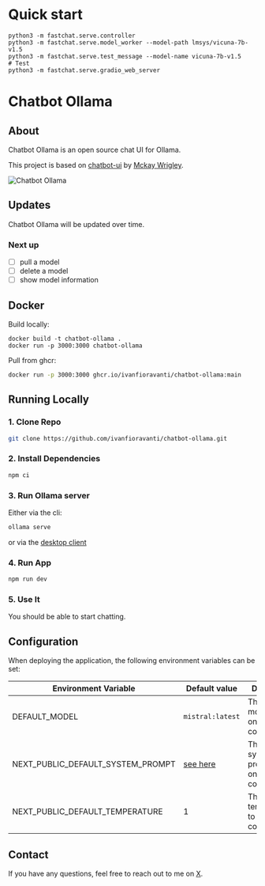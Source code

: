 # Quick start
```shell
python3 -m fastchat.serve.controller
python3 -m fastchat.serve.model_worker --model-path lmsys/vicuna-7b-v1.5
python3 -m fastchat.serve.test_message --model-name vicuna-7b-v1.5		# Test
python3 -m fastchat.serve.gradio_web_server
```

# Chatbot Ollama

## About

Chatbot Ollama is an open source chat UI for Ollama.

This project is based on [chatbot-ui](https://github.com/mckaywrigley/chatbot-ui) by [Mckay Wrigley](https://github.com/mckaywrigley).

![Chatbot Ollama](./public/screenshots/screenshot-2023-10-02.png)

## Updates

Chatbot Ollama will be updated over time.

### Next up

- [ ] pull a model
- [ ] delete a model
- [ ] show model information

## Docker

Build locally:

```shell
docker build -t chatbot-ollama .
docker run -p 3000:3000 chatbot-ollama
```

Pull from ghcr:

```bash
docker run -p 3000:3000 ghcr.io/ivanfioravanti/chatbot-ollama:main
```

## Running Locally

### 1. Clone Repo

```bash
git clone https://github.com/ivanfioravanti/chatbot-ollama.git
```

### 2. Install Dependencies

```bash
npm ci
```

### 3. Run Ollama server

Either via the cli:

```bash
ollama serve
```

or via the [desktop client](https://ollama.ai/download)

### 4. Run App

```bash
npm run dev
```

### 5. Use It

You should be able to start chatting.

## Configuration

When deploying the application, the following environment variables can be set:

| Environment Variable              | Default value                  | Description                                                                                                                               |
| --------------------------------- | ------------------------------ | ----------------------------------------------------------------------------------------------------------------------------------------- |
| DEFAULT_MODEL                     | `mistral:latest`                | The default model to use on new conversations                                                                                             |
| NEXT_PUBLIC_DEFAULT_SYSTEM_PROMPT | [see here](utils/app/const.ts) | The default system prompt to use on new conversations                                                                                     |
| NEXT_PUBLIC_DEFAULT_TEMPERATURE   | 1                              | The default temperature to use on new conversations                                                                                       |

## Contact

If you have any questions, feel free to reach out to me on [X](https://x.com/ivanfioravanti).
